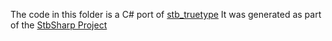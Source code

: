﻿The code in this folder is a C# port of [stb_truetype](https://github.com/nothings/stb/blob/master/stb_truetype.h)
It was generated as part of the [StbSharp Project](https://github.com/StbSharp/StbTrueTypeSharp)
